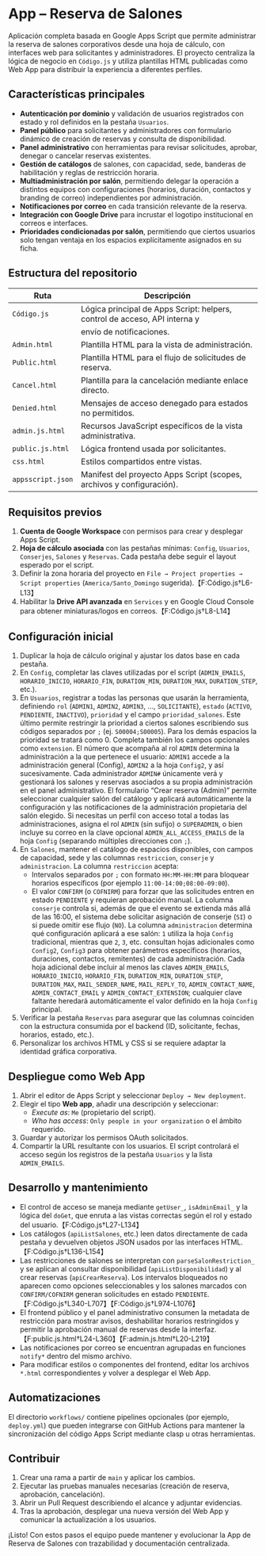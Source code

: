 # App – Reserva de Salones

Aplicación completa basada en Google Apps Script que permite administrar la
reserva de salones corporativos desde una hoja de cálculo, con interfaces web
para solicitantes y administradores. El proyecto centraliza la lógica de
negocio en `Código.js` y utiliza plantillas HTML publicadas como Web App para
distribuir la experiencia a diferentes perfiles.

## Características principales

- **Autenticación por dominio** y validación de usuarios registrados con estado
  y rol definidos en la pestaña `Usuarios`.
- **Panel público** para solicitantes y administradores con formulario dinámico
  de creación de reservas y consulta de disponibilidad.
- **Panel administrativo** con herramientas para revisar solicitudes, aprobar,
  denegar o cancelar reservas existentes.
- **Gestión de catálogos** de salones, con capacidad, sede, banderas de
  habilitación y reglas de restricción horaria.
- **Multiadministración por salón**, permitiendo delegar la operación a
  distintos equipos con configuraciones (horarios, duración, contactos y
  branding de correo) independientes por administración.
- **Notificaciones por correo** en cada transición relevante de la reserva.
- **Integración con Google Drive** para incrustar el logotipo institucional en
  correos e interfaces.
- **Prioridades condicionadas por salón**, permitiendo que ciertos usuarios
  solo tengan ventaja en los espacios explícitamente asignados en su ficha.

## Estructura del repositorio

| Ruta              | Descripción                                                                 |
|-------------------|-----------------------------------------------------------------------------|
| `Código.js`       | Lógica principal de Apps Script: helpers, control de acceso, API interna y
|                   | envío de notificaciones.                                                    |
| `Admin.html`      | Plantilla HTML para la vista de administración.                             |
| `Public.html`     | Plantilla HTML para el flujo de solicitudes de reserva.                     |
| `Cancel.html`     | Plantilla para la cancelación mediante enlace directo.                      |
| `Denied.html`     | Mensajes de acceso denegado para estados no permitidos.                     |
| `admin.js.html`   | Recursos JavaScript específicos de la vista administrativa.                 |
| `public.js.html`  | Lógica frontend usada por solicitantes.                                     |
| `css.html`        | Estilos compartidos entre vistas.                                           |
| `appsscript.json` | Manifest del proyecto Apps Script (scopes, archivos y configuración).       |

## Requisitos previos

1. **Cuenta de Google Workspace** con permisos para crear y desplegar Apps Script.
2. **Hoja de cálculo asociada** con las pestañas mínimas: `Config`, `Usuarios`,
   `Conserjes`, `Salones` y `Reservas`. Cada pestaña debe seguir el layout
   esperado por el script.
3. Definir la zona horaria del proyecto en `File → Project properties → Script
   properties` (`America/Santo_Domingo` sugerida).【F:Código.js†L6-L13】
4. Habilitar la **Drive API avanzada** en `Services` y en Google Cloud Console
   para obtener miniaturas/logos en correos.【F:Código.js†L8-L14】

## Configuración inicial

1. Duplicar la hoja de cálculo original y ajustar los datos base en cada pestaña.
2. En `Config`, completar las claves utilizadas por el script (`ADMIN_EMAILS`,
   `HORARIO_INICIO`, `HORARIO_FIN`, `DURATION_MIN`, `DURATION_MAX`,
   `DURATION_STEP`, etc.).
3. En `Usuarios`, registrar a todas las personas que usarán la herramienta,
   definiendo `rol` (`ADMIN1`, `ADMIN2`, `ADMIN3`, …, `SOLICITANTE`), `estado`
   (`ACTIVO`, `PENDIENTE`, `INACTIVO`), `prioridad` y el campo
   `prioridad_salones`. Este último permite restringir la prioridad a ciertos
   salones escribiendo sus códigos separados por `;` (ej. `S00004;S00005`).
   Para los demás espacios la prioridad se tratará como 0. Completa también los
   campos opcionales como `extension`. El número que acompaña al rol `ADMIN`
   determina la administración a la que pertenece el usuario: `ADMIN1` accede a
   la administración general (Config), `ADMIN2` a la hoja `Config2`, y así
   sucesivamente. Cada administrador `ADMIN#` únicamente verá y gestionará los
   salones y reservas asociados a su propia administración en el panel
   administrativo. El formulario “Crear reserva (Admin)” permite seleccionar
   cualquier salón del catálogo y aplicará automáticamente la configuración y
   las notificaciones de la administración propietaria del salón elegido.
   Si necesitas un perfil con acceso total a todas las
   administraciones, asigna el rol `ADMIN` (sin sufijo) o `SUPERADMIN`, o bien
   incluye su correo en la clave opcional `ADMIN_ALL_ACCESS_EMAILS` de la hoja
   `Config` (separando múltiples direcciones con `;`).
4. En `Salones`, mantener el catálogo de espacios disponibles, con campos de
   capacidad, sede y las columnas `restriccion`, `conserje` y `administracion`.
   La columna `restriccion` acepta:
   - Intervalos separados por `;` con formato `HH:MM-HH:MM` para bloquear
     horarios específicos (por ejemplo `11:00-14:00;08:00-09:00`).
   - El valor `CONFIRM` (o `COFNIRM`) para forzar que las solicitudes entren en
     estado `PENDIENTE` y requieran aprobación manual.
   La columna `conserje` controla si, además de que el evento se extienda más
   allá de las 16:00, el sistema debe solicitar asignación de conserje (`SI`)
   o si puede omitir ese flujo (`NO`). La columna `administracion` determina
   qué configuración aplicará a ese salón: `1` utiliza la hoja `Config`
   tradicional, mientras que `2`, `3`, etc. consultan hojas adicionales como
   `Config2`, `Config3` para obtener parámetros específicos (horarios,
   duraciones, contactos, remitentes) de cada administración.
   Cada hoja adicional debe incluir al menos las claves `ADMIN_EMAILS`,
   `HORARIO_INICIO`, `HORARIO_FIN`, `DURATION_MIN`, `DURATION_STEP`,
   `DURATION_MAX`, `MAIL_SENDER_NAME`, `MAIL_REPLY_TO`, `ADMIN_CONTACT_NAME`,
   `ADMIN_CONTACT_EMAIL` y `ADMIN_CONTACT_EXTENSION`; cualquier clave faltante
   heredará automáticamente el valor definido en la hoja `Config` principal.
5. Verificar la pestaña `Reservas` para asegurar que las columnas coinciden con
   la estructura consumida por el backend (ID, solicitante, fechas, horarios,
   estado, etc.).
6. Personalizar los archivos HTML y CSS si se requiere adaptar la identidad
   gráfica corporativa.

## Despliegue como Web App

1. Abrir el editor de Apps Script y seleccionar `Deploy → New deployment`.
2. Elegir el tipo **Web app**, añadir una descripción y seleccionar:
   - *Execute as*: `Me` (propietario del script).
   - *Who has access*: `Only people in your organization` o el ámbito requerido.
3. Guardar y autorizar los permisos OAuth solicitados.
4. Compartir la URL resultante con los usuarios. El script controlará el acceso
   según los registros de la pestaña `Usuarios` y la lista `ADMIN_EMAILS`.

## Desarrollo y mantenimiento

- El control de acceso se maneja mediante `getUser_`, `isAdminEmail_` y la
  lógica del `doGet`, que enruta a las vistas correctas según el rol y estado
  del usuario.【F:Código.js†L27-L134】
- Los catálogos (`apiListSalones`, etc.) leen datos directamente de cada pestaña
  y devuelven objetos JSON usados por las interfaces HTML.【F:Código.js†L136-L154】
- Las restricciones de salones se interpretan con `parseSalonRestriction_` y se
  aplican al consultar disponibilidad (`apiListDisponibilidad`) y al crear
  reservas (`apiCrearReserva`). Los intervalos bloqueados no aparecen como
  opciones seleccionables y los salones marcados con `CONFIRM/COFNIRM` generan
  solicitudes en estado `PENDIENTE`.【F:Código.js†L340-L707】【F:Código.js†L974-L1076】
- El frontend público y el panel administrativo consumen la metadata de
  restricción para mostrar avisos, deshabilitar horarios restringidos y permitir
  la aprobación manual de reservas desde la interfaz.【F:public.js.html†L24-L360】【F:admin.js.html†L20-L219】
- Las notificaciones por correo se encuentran agrupadas en funciones `notify*`
  dentro del mismo archivo.
- Para modificar estilos o componentes del frontend, editar los archivos
  `*.html` correspondientes y volver a desplegar el Web App.

## Automatizaciones

El directorio `workflows/` contiene pipelines opcionales (por ejemplo,
`deploy.yml`) que pueden integrarse con GitHub Actions para mantener la
sincronización del código Apps Script mediante clasp u otras herramientas.

## Contribuir

1. Crear una rama a partir de `main` y aplicar los cambios.
2. Ejecutar las pruebas manuales necesarias (creación de reserva, aprobación,
   cancelación).
3. Abrir un Pull Request describiendo el alcance y adjuntar evidencias.
4. Tras la aprobación, desplegar una nueva versión del Web App y comunicar la
   actualización a los usuarios.

¡Listo! Con estos pasos el equipo puede mantener y evolucionar la App de
Reserva de Salones con trazabilidad y documentación centralizada.
